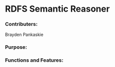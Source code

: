 # RDFS Semantic Reasoner

### Contributers:
Brayden Pankaskie

### Purpose:

### Functions and Features:
